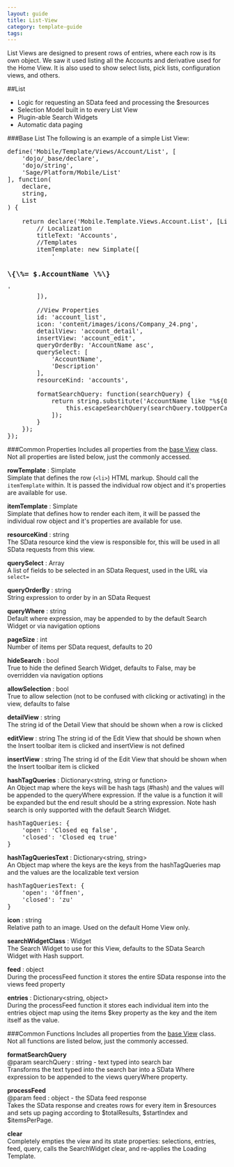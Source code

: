 ---
layout: guide
title: List-View
category: template-guide
tags: 
---
List Views are designed to present rows of entries, where each row is its own object. We saw it used listing all the Accounts and derivative used for the Home View. It is also used to show select lists, pick lists, configuration views, and others.

##List
* Logic for requesting an SData feed and processing the $resources   
* Selection Model built in to every List View   
* Plugin-able Search Widgets   
* Automatic data paging

###Base List
The following is an example of a simple List View:
<pre class="brush: js">
define('Mobile/Template/Views/Account/List', [
    'dojo/_base/declare',
    'dojo/string',
    'Sage/Platform/Mobile/List'
], function(
    declare,
    string,
    List
) {

    return declare('Mobile.Template.Views.Account.List', [List], {
        // Localization
        titleText: 'Accounts',
        //Templates
        itemTemplate: new Simplate([
            '<h3>\{\%= $.AccountName \%\}</h3>'
        ]),

        //View Properties
        id: 'account_list',
        icon: 'content/images/icons/Company_24.png',
        detailView: 'account_detail',
        insertView: 'account_edit',
        queryOrderBy: 'AccountName asc',
        querySelect: [
            'AccountName',
            'Description'
        ],
        resourceKind: 'accounts',

        formatSearchQuery: function(searchQuery) {
            return string.substitute('AccountName like "%${0}%"', [
                this.escapeSearchQuery(searchQuery.toUpperCase())
            ]);
        }
    });
});
</pre>

###Common Properties
Includes all properties from the [base View](Views.html) class. Not all properties are listed below, just the commonly accessed.

**rowTemplate** : Simplate   
Simplate that defines the row (`<li>`) HTML markup. Should call the `itemTemplate` within. It is passed the individual row object and it's properties are available for  use.

**itemTemplate** : Simplate   
Simplate that defines how to render each item, it will be passed the individual row object and it's properties are available for use.

**resourceKind** : string    
The SData resource kind the view is responsible for, this will be used in all SData requests from this view.

**querySelect** : Array<string>   
A list of fields to be selected in an SData Request, used in the URL via `select=`

**queryOrderBy** : string   
String expression to order by in an SData Request

**queryWhere** : string   
Default where expression, may be appended to by the default Search Widget or via navigation options

**pageSize** : int   
Number of items per SData request, defaults to 20

**hideSearch** : bool   
True to hide the defined Search Widget, defaults to False, may be overridden via navigation options

 **allowSelection** : bool   
True to allow selection (not to be confused with clicking or activating) in the view, defaults to false

**detailView** : string   
The string id of the Detail View that should be shown when a row is clicked

**editView** : string
The string id of the Edit View that should be shown when the Insert toolbar item is clicked and insertView is not defined

**insertView** : string
The string id of the Edit View that should be shown when the Insert toolbar item is clicked

**hashTagQueries** : Dictionary<string, string or function>   
An Object map where the keys will be hash tags (#hash) and the values will be appended to the queryWhere expression. If the value is a function it will be expanded but the end result should be a string expression. Note hash search is only supported with the default Search Widget.
<pre class="brush: js">
hashTagQueries: {
    'open': 'Closed eq false',
    'closed': 'Closed eq true'
}
</pre>

**hashTagQueriesText** : Dictionary<string, string>   
An Object map where the keys are the keys from the hashTagQueries map and the values are the localizable text version
<pre class="brush: js">
hashTagQueriesText: {
    'open': 'öffnen',
    'closed': 'zu'
}
</pre>

**icon** : string   
Relative path to an image. Used on the default Home View only.

**searchWidgetClass** : Widget   
The Search Widget to use for this View, defaults to the SData Search Widget with Hash support.

**feed** : object   
During the processFeed function it stores the entire SData response into the views feed property

**entries** : Dictionary<string, object>    
During the processFeed function it stores each individual item into the entries object map using the items $key property as the key and the item itself as the value.

###Common Functions
Includes all properties from the [base View](Views.html) class. Not all functions are listed below, just the commonly accessed.

**formatSearchQuery**   
@param searchQuery : string - text typed into search bar    
Transforms the text typed into the search bar into a SData Where expression to be appended to the views queryWhere property.

**processFeed**   
@param feed : object - the SData feed response   
Takes the SData response and creates rows for every item in $resources and sets up paging according to $totalResults, $startIndex and $itemsPerPage.

**clear**   
Completely empties the view and its state properties: selections, entries, feed, query, calls the SearchWidget clear, and re-applies the Loading Template.